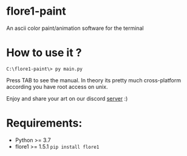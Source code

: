 # flore1-paint
An ascii color paint/animation software for the terminal

# How to use it ?
```
C:\flore1-paint\> py main.py
```
Press TAB to see the manual.
In theory its pretty much cross-platform according you have root access on unix.

Enjoy and share your art on our discord [server](https://discord.gg/7GE5Zfy) :)

# Requirements:
- Python >= 3.7
- flore1 >= 1.5.1  `pip install flore1`

